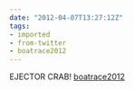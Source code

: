 ```yaml
---
date: "2012-04-07T13:27:12Z"
tags:
- imported
- from-twitter
- boatrace2012
---
```

EJECTOR CRAB\! [boatrace2012](/tags/boatrace2012)
